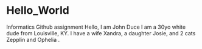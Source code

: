 # Hello_World
Informatics Github assignment 
Hello, I am John Duce
I am a 30yo white dude from Louisville, KY.
I have a wife Xandra, a daughter Josie, and 2 cats Zepplin and Ophelia
.
